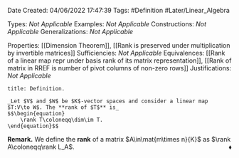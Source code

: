 <div class="topSpace"></div>

Date Created: 04/06/2022 17:47:39
Tags: #Definition #Later/Linear_Algebra

Types: _Not Applicable_
Examples: _Not Applicable_
Constructions: _Not Applicable_
Generalizations: _Not Applicable_

Properties: [[Dimension Theorem]], [[Rank is preserved under multiplication by invertible matrices]]
Sufficiencies: _Not Applicable_
Equivalences: [[Rank of a linear map repr under basis rank of its matrix representation]], [[Rank of matrix in RREF is number of pivot columns of non-zero rows]]
Justifications: _Not Applicable_

``` ad-Definition
title: Definition.

_Let $V$ and $W$ be $K$-vector spaces and consider a linear map $T:V\to W$. The **rank of $T$** is_
$$\begin{equation}
    \rank T\coloneqq\dim\im T.
\end{equation}$$

```

**Remark.** We define the **rank** of a matrix $A\in\mat{m\times n}{K}$ as $\rank A\coloneqq\rank L_A$.<span style="float:right;">$\blacklozenge$</span>
